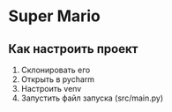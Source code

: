 # Super Mario

## Как настроить проект
1. Склонировать его
2. Открыть в pycharm
3. Настроить venv
4. Запустить файл запуска (src/main.py)

